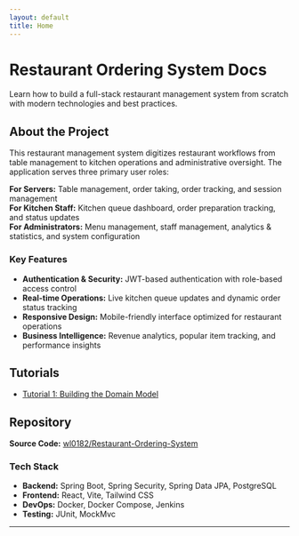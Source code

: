 ```yaml
---
layout: default
title: Home
---
```


# Restaurant Ordering System Docs

Learn how to build a full-stack restaurant management system from scratch with modern technologies and best practices.

## About the Project

This restaurant management system digitizes restaurant workflows from table management to kitchen operations and administrative oversight. The application serves three primary user roles:

**For Servers:** Table management, order taking, order tracking, and session management  
**For Kitchen Staff:** Kitchen queue dashboard, order preparation tracking, and status updates  
**For Administrators:** Menu management, staff management, analytics & statistics, and system configuration

### Key Features
- **Authentication & Security:** JWT-based authentication with role-based access control
- **Real-time Operations:** Live kitchen queue updates and dynamic order status tracking
- **Responsive Design:** Mobile-friendly interface optimized for restaurant operations
- **Business Intelligence:** Revenue analytics, popular item tracking, and performance insights

## Tutorials
- [Tutorial 1: Building the Domain Model](episode-01-building-models.md)

## Repository
**Source Code:** [wl0182/Restaurant-Ordering-System](https://github.com/wl0182/Restaurant-Ordering-System)

### Tech Stack
- **Backend:** Spring Boot, Spring Security, Spring Data JPA, PostgreSQL
- **Frontend:** React, Vite, Tailwind CSS 
- **DevOps:** Docker, Docker Compose, Jenkins
- **Testing:** JUnit, MockMvc

---
